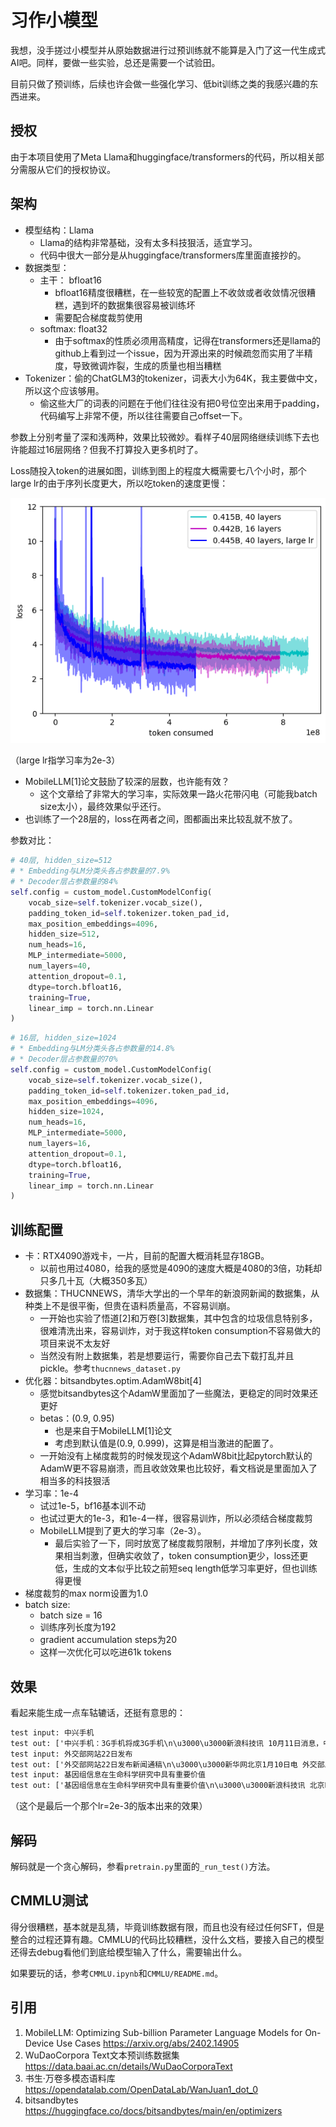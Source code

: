 # 习作小模型

我想，没手搓过小模型并从原始数据进行过预训练就不能算是入门了这一代生成式AI吧。同样，要做一些实验，总还是需要一个试验田。

目前只做了预训练，后续也许会做一些强化学习、低bit训练之类的我感兴趣的东西进来。

## 授权

由于本项目使用了Meta Llama和huggingface/transformers的代码，所以相关部分需服从它们的授权协议。

## 架构

* 模型结构：Llama
  * Llama的结构非常基础，没有太多科技狠活，适宜学习。
  * 代码中很大一部分是从huggingface/transformers库里面直接抄的。
* 数据类型：
  * 主干： bfloat16
    * bfloat16精度很糟糕，在一些较宽的配置上不收敛或者收敛情况很糟糕，遇到坏的数据集很容易被训练坏
    * 需要配合梯度裁剪使用
  * softmax: float32
    * 由于softmax的性质必须用高精度，记得在transformers还是llama的github上看到过一个issue，因为开源出来的时候疏忽而实用了半精度，导致微调炸裂，生成的质量也相当糟糕
* Tokenizer：偷的ChatGLM3的tokenizer，词表大小为64K，我主要做中文，所以这个应该够用。
  * 偷这些大厂的词表的问题在于他们往往没有把0号位空出来用于padding，代码编写上非常不便，所以往往需要自己offset一下。

参数上分别考量了深和浅两种，效果比较微妙。看样子40层网络继续训练下去也许能超过16层网络？但我不打算投入更多机时了。

Loss随投入token的进展如图，训练到图上的程度大概需要七八个小时，那个large lr的由于序列长度更大，所以吃token的速度更慢：

![40vs16](./figures/output.png)

（large lr指学习率为2e-3）

* MobileLLM[1]论文鼓励了较深的层数，也许能有效？
  * 这个文章给了非常大的学习率，实际效果一路火花带闪电（可能我batch size太小），最终效果似乎还行。
* 也训练了一个28层的，loss在两者之间，图都画出来比较乱就不放了。

参数对比：

```python
# 40层, hidden_size=512
# * Embedding与LM分类头各占参数量的7.9%
# * Decoder层占参数量的84%
self.config = custom_model.CustomModelConfig(
    vocab_size=self.tokenizer.vocab_size(),
    padding_token_id=self.tokenizer.token_pad_id,
    max_position_embeddings=4096,
    hidden_size=512,
    num_heads=16,
    MLP_intermediate=5000,
    num_layers=40,
    attention_dropout=0.1,
    dtype=torch.bfloat16,
    training=True,
    linear_imp = torch.nn.Linear
)
```

```python
# 16层, hidden_size=1024
# * Embedding与LM分类头各占参数量的14.8%
# * Decoder层占参数量的70%
self.config = custom_model.CustomModelConfig(
    vocab_size=self.tokenizer.vocab_size(),
    padding_token_id=self.tokenizer.token_pad_id,
    max_position_embeddings=4096,
    hidden_size=1024,
    num_heads=16,
    MLP_intermediate=5000,
    num_layers=16,
    attention_dropout=0.1,
    dtype=torch.bfloat16,
    training=True,
    linear_imp = torch.nn.Linear
)
```

## 训练配置

* 卡：RTX4090游戏卡，一片，目前的配置大概消耗显存18GB。
  * 以前也用过4080，给我的感觉是4090的速度大概是4080的3倍，功耗却只多几十瓦（大概350多瓦）
* 数据集：THUCNNEWS，清华大学出的一个早年的新浪网新闻的数据集，从种类上不是很平衡，但贵在语料质量高，不容易训崩。
  * 一开始也实验了悟道[2]和万卷[3]数据集，其中包含的垃圾信息特别多，很难清洗出来，容易训炸，对于我这样token consumption不容易做大的项目来说不太友好
  * 当然没有附上数据集，若是想要运行，需要你自己去下载打乱并且pickle。参考`thucnnews_dataset.py`
* 优化器：bitsandbytes.optim.AdamW8bit[4]
  * 感觉bitsandbytes这个AdamW里面加了一些魔法，更稳定的同时效果还更好
  * betas：(0.9, 0.95)
    * 也是来自于MobileLLM[1]论文
    * 考虑到默认值是(0.9, 0.999)，这算是相当激进的配置了。
  * 一开始没有上梯度裁剪的时候发现这个AdamW8bit比起pytorch默认的AdamW更不容易崩溃，而且收敛效果也比较好，看文档说是里面加入了相当多的科技狠活
* 学习率：1e-4
  * 试过1e-5，bf16基本训不动
  * 也试过更大的1e-3，和1e-4一样，很容易训炸，所以必须结合梯度裁剪
  * MobileLLM提到了更大的学习率（2e-3）。
    * 最后实验了一下，同时放宽了梯度裁剪限制，并增加了序列长度，效果相当刺激，但确实收敛了，token consumption更少，loss还更低，生成的文本似乎比较之前短seq length低学习率更好，但也训练得更慢
* 梯度裁剪的max norm设置为1.0
* batch size:
  * batch size = 16
  * 训练序列长度为192
  * gradient accumulation steps为20
  * 这样一次优化可以吃进61k tokens
  
## 效果

看起来能生成一点车轱辘话，还挺有意思的：

```txt
test input: 中兴手机
test out: ['中兴手机：3G手机将成3G手机\n\u3000\u3000新浪科技讯 10月11日消息，中兴通讯董事长兼CEO王晓初表示，中兴通讯将推出基于Android平台的3G手机，并计划在未来3年内推出3G手机。\n\u3000\u3000王晓初表示，中兴通讯将推出基于Android平台的3G手机，并计划在未来3年内推出3G手机。\n\u3000\u3000王晓初表示，中兴通讯将推出基于Android平台的3G手机，并']
test input: 外交部网站22日发布
test out: ['外交部网站22日发布新闻通稿\n\u3000\u3000新华网北京1月10日电 外交部发言人马朝旭10日在北京举行例行记者会，就“中国外交”等国际问题回答记者提问。\n\u3000\u3000马朝旭说，中国是亚太地区的最大贸易伙伴国，中方高度重视亚太地区的国际和地区事务，愿同亚太地区的国际组织和组织加强合作，共同维护亚太地区的和平与稳定。\n\u3000\u3000马朝旭说，中方高度重视亚太地区的国际和地区问题']
test input: 基因组信息在生命科学研究中具有重要价值
test out: ['基因组信息在生命科学研究中具有重要价值\n\u3000\u3000新浪科技讯 北京时间10月16日消息，据国外媒体报道，美国科学家发现，在生命科学领域，人类在生命科学领域所具有的基因特征和特征是生命科学领域所具有的。\n\u3000\u3000在人类历史上，人类在生命科学领域所具有的基因特征和特征是生命科学领域所具有的。在人类历史上，人类在生命科学领域所具有的基因特征是生命科学领域所具有的基因特征。\n']
```

（这个是最后一个那个lr=2e-3的版本出来的效果）

## 解码

解码就是一个贪心解码，参看`pretrain.py`里面的`_run_test()`方法。

## CMMLU测试

得分很糟糕，基本就是乱猜，毕竟训练数据有限，而且也没有经过任何SFT，但是整合的过程还算有趣。CMMLU的代码比较糟糕，没什么文档，要接入自己的模型还得去debug看他们到底给模型输入了什么，需要输出什么。

如果要玩的话，参考`CMMLU.ipynb`和`CMMLU/README.md`。

## 引用

1. MobileLLM: Optimizing Sub-billion Parameter Language Models for On-Device Use Cases https://arxiv.org/abs/2402.14905
2. WuDaoCorpora Text文本预训练数据集 https://data.baai.ac.cn/details/WuDaoCorporaText
3. 书生·万卷多模态语料库 https://opendatalab.com/OpenDataLab/WanJuan1_dot_0
4. bitsandbytes https://huggingface.co/docs/bitsandbytes/main/en/optimizers